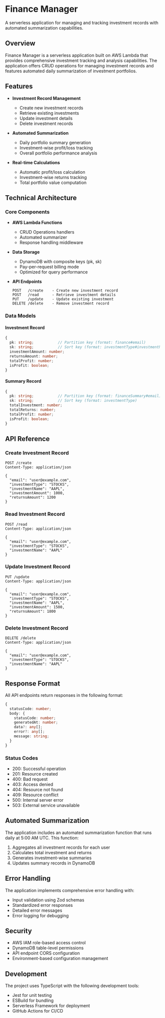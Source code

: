 # Finance Manager

A serverless application for managing and tracking investment records with automated summarization capabilities.

## Overview

Finance Manager is a serverless application built on AWS Lambda that provides comprehensive investment tracking and analysis capabilities. The application offers CRUD operations for managing investment records and features automated daily summarization of investment portfolios.

## Features

- **Investment Record Management**
  - Create new investment records
  - Retrieve existing investments
  - Update investment details
  - Delete investment records

- **Automated Summarization**
  - Daily portfolio summary generation
  - Investment-wise profit/loss tracking
  - Overall portfolio performance analysis

- **Real-time Calculations**
  - Automatic profit/loss calculation
  - Investment-wise returns tracking
  - Total portfolio value computation

## Technical Architecture

### Core Components

- **AWS Lambda Functions**
  - CRUD Operations handlers
  - Automated summarizer
  - Response handling middleware

- **Data Storage**
  - DynamoDB with composite keys (pk, sk)
  - Pay-per-request billing mode
  - Optimized for query performance

- **API Endpoints**
  ```
  POST   /create    - Create new investment record
  POST   /read      - Retrieve investment details
  PUT    /update    - Update existing investment
  DELETE /delete    - Remove investment record
  ```

### Data Models

#### Investment Record
```typescript
{
  pk: string;           // Partition key (format: finance#email)
  sk: string;           // Sort key (format: investmentType#investmentName)
  investmentAmount: number;
  returnsAmount: number;
  totalProfit: number;
  isProfit: boolean;
}
```

#### Summary Record
```typescript
{
  pk: string;           // Partition key (format: financeSummary#email)
  sk: string;           // Sort key (format: investmentType)
  totalInvestment: number;
  totalReturns: number;
  totalProfit: number;
  isProfit: boolean;
}
```

## API Reference

### Create Investment Record
```http
POST /create
Content-Type: application/json

{
  "email": "user@example.com",
  "investmentType": "STOCKS",
  "investmentName": "AAPL",
  "investmentAmount": 1000,
  "returnsAmount": 1200
}
```

### Read Investment Record
```http
POST /read
Content-Type: application/json

{
  "email": "user@example.com",
  "investmentType": "STOCKS",
  "investmentName": "AAPL"
}
```

### Update Investment Record
```http
PUT /update
Content-Type: application/json

{
  "email": "user@example.com",
  "investmentType": "STOCKS",
  "investmentName": "AAPL",
  "investmentAmount": 1500,
  "returnsAmount": 1800
}
```

### Delete Investment Record
```http
DELETE /delete
Content-Type: application/json

{
  "email": "user@example.com",
  "investmentType": "STOCKS",
  "investmentName": "AAPL"
}
```

## Response Format

All API endpoints return responses in the following format:

```typescript
{
  statusCode: number;
  body: {
    statusCode: number;
    generatedAt: number;
    data?: any[];
    error?: any[];
    message: string;
  }
}
```

### Status Codes

- 200: Successful operation
- 201: Resource created
- 400: Bad request
- 403: Access denied
- 404: Resource not found
- 409: Resource conflict
- 500: Internal server error
- 503: External service unavailable

## Automated Summarization

The application includes an automated summarization function that runs daily at 5:00 AM UTC. This function:

1. Aggregates all investment records for each user
2. Calculates total investment and returns
3. Generates investment-wise summaries
4. Updates summary records in DynamoDB

## Error Handling

The application implements comprehensive error handling with:

- Input validation using Zod schemas
- Standardized error responses
- Detailed error messages
- Error logging for debugging

## Security

- AWS IAM role-based access control
- DynamoDB table-level permissions
- API endpoint CORS configuration
- Environment-based configuration management

## Development

The project uses TypeScript with the following development tools:

- Jest for unit testing
- ESBuild for bundling
- Serverless Framework for deployment
- GitHub Actions for CI/CD